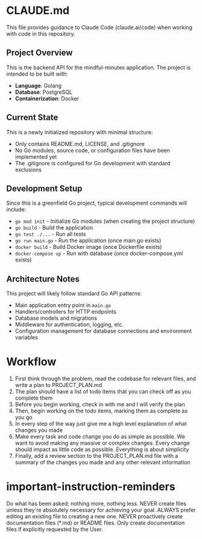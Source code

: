 # CLAUDE.md

This file provides guidance to Claude Code (claude.ai/code) when working with code in this repository.

## Project Overview

This is the backend API for the mindful-minutes application. The project is intended to be built with:
- **Language**: Golang
- **Database**: PostgreSQL
- **Containerization**: Docker

## Current State

This is a newly initialized repository with minimal structure:
- Only contains README.md, LICENSE, and .gitignore
- No Go modules, source code, or configuration files have been implemented yet
- The .gitignore is configured for Go development with standard exclusions

## Development Setup

Since this is a greenfield Go project, typical development commands will include:
- `go mod init` - Initialize Go modules (when creating the project structure)
- `go build` - Build the application
- `go test ./...` - Run all tests
- `go run main.go` - Run the application (once main.go exists)
- `docker build` - Build Docker image (once Dockerfile exists)
- `docker-compose up` - Run with database (once docker-compose.yml exists)

## Architecture Notes

This project will likely follow standard Go API patterns:
- Main application entry point in `main.go`
- Handlers/controllers for HTTP endpoints
- Database models and migrations
- Middleware for authentication, logging, etc.
- Configuration management for database connections and environment variables

# Workflow
1. First think through the problem, read the codebase for relevant files, and write a plan to PROJECT_PLAN.md
2. The plan should have a list of todo items that you can check off as you complete them
3. Before you begin working, check in with me and I will verify the plan
4. Then, begin working on the todo items, marking them as complete as you go
5. In every step of the way just give me a high level explanation of what changes you made
6. Make every task and code change you do as simple as possible. We want to avoid making any massive or complex changes. Every change should impact as little code as possible. Everything is about simplicity
7. Finally, add a review section to the PROJECT_PLAN.md file with a summary of the changes you made and any other relevant information

# important-instruction-reminders
Do what has been asked; nothing more, nothing less.
NEVER create files unless they're absolutely necessary for achieving your goal.
ALWAYS prefer editing an existing file to creating a new one.
NEVER proactively create documentation files (*.md) or README files. Only create documentation files if explicitly requested by the User.